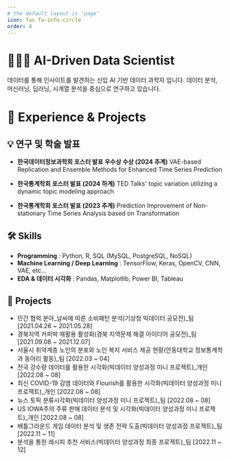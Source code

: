 ```yaml
---
# the default layout is 'page'
icon: fas fa-info-circle
order: 4
---
```


# 👨🏻‍💻 AI-Driven Data Scientist
데이터를 통해 인사이트를 발견하는 신입 AI 기반 데이터 과학자 입니다. 데이터 분석, 머신러닝, 딥러닝, 시계열 분석을 중심으로 연구하고 있습니다.

# 👋 Experience & Projects

## 💡 연구 및 학술 발표

- **한국데이터정보과학회 포스터 발표 우수상 수상 (2024 추계)**
  VAE-based Replication and Ensemble Methods for Enhanced Time Series Prediction

- **한국통계학회 포스터 발표 (2024 하계)**
  TED Talks' topic variation utilizing a dynamic topic modeling approach

- **한국통계학회 포스터 발표 (2023 추계)**
  Prediction Improvement of Non-stationary Time Series Analysis based on Transformation

## 🛠 Skills
- **Programming** : Python, R, SQL (MySQL, PostgreSQL, NoSQL)
- **Machine Learning / Deep Learning** : TensorFlow, Keras, OpenCV, CNN, VAE, etc...
- **EDA & 데이터 시각화** : Pandas, Matplotlib, Power BI, Tableau

## 📂 Projects 
- 민간 협력 분야_날씨에 따른 소비패턴 분석(기상청 빅데이터 공모전)_팀 [2021.04.26 ~ 2021.05.28]
- 경북지역 커피박 재활용 활성화(경북 지역문제 해결 아이디어 공모전)_팀 [2021.09.08 ~ 2021.12.07]
- 서울시 취약계층 노인의 분포와 노인 복지 서비스 제공 현황(안동대학교 정보통계학과 동아리 활동)_팀 [2022.03 ~ 04]
- 전국 강수량 데이터를 활용한 시각화(빅데이터 양성과정 미니 프로젝트)_개인 [2022.08 ~ 08]
- 최신 COVID-19 감염 데이터와 Flourish를 활용한 시각화(빅데이터 양성과정 미니 프로젝트)_개인 [2022.08 ~ 08]
- 뉴스 토픽 분류시각화(빅데이터 양성과정 미니 프로젝트)_팀 [2022.08 ~ 08]
- US IOWA주의 주류 판매 데이터 분석 및 시각화(빅데이터 양성과정 미니 프로젝트)_개인 [2022.08 ~ 08]
- 배틀그라운드 게임 데이터 분석 및 생존 전략 도출(빅데이터 양성과정 프로젝트)_팀 [2022.11 ~ 11]
- 분석을 통한 레시피 추천 서비스(빅데이터 양성과정 최종 프로젝트)_팀 [2022.11 ~ 12]
